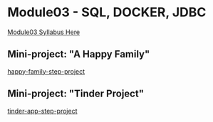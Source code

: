 # Module03 - SQL, DOCKER, JDBC

[Module03 Syllabus Here](./../_general/be-module03-sql-docker-syllabus.pdf)

## Mini-project: "A Happy Family"

[happy-family-step-project](./tasks/happy-family-step-project)

## Mini-project: "Tinder Project"
[tinder-app-step-project](./tasks/booking-app-step-project-with-db)